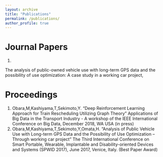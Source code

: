 ```yaml
---
layout: archive
title: "Publications"
permalink: /publications/
author_profile: true
---
```


<!--Preprints / Submitted papers
======
*-->

Journal Papers
======
1. 
The analysis of public-owned vehicle use with long-term GPS data and the possibility of use optimization: A case study in a working car project, 


Proceedings
======
1. Obara,M,Kashiyama,T,Sekimoto,Y. “Deep Reinforcement Learning Approach for Train Rescheduling Utilizing Graph Theory” Applications of Big Data in the Transport Industry - A workshop of the IEEE International Conference on Big Data, December 2018, WA USA (in press)
1. Obara,M,Kashiyama,T,Sekimoto,Y,Omata,H. “Analysis of Public Vehicle Use with Long-term GPS Data and the Possibility of Use Optimization – Through working car project” The Third International Conference on Smart Portable, Wearable, Implantable and Disability-oriented Devices and Systems (SPWID 2017), June 2017, Venice, Italy. (Best Paper Award)
